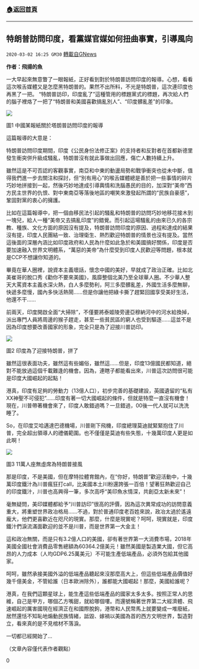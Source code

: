 ###  [:house:返回首頁](https://github.com/ourhimalayas/txt)
---

## 特朗普訪問印度，看黨媒官媒如何扭曲事實，引導風向
`2020-03-02 16:25 GM30` [轉載自GNews](https://gnews.org/zh-hant/129329/)

**作者：飛揚的魚**

一大早起來無意瞥了一眼報紙，正好看到對於特朗普訪問印度的報導。心想，看看這次喉舌媒體又是怎麼黑特朗普的。果然不出所料，不光是特朗普，這次連印度也再黑了一把。 “特朗普訪印，印度亂了”這種管用的標題黨式的標題，再次給人們的腦子裡烙了一把了“特朗普和美國喜歡搞亂別人”、“印度髒亂差”的印象。

![](https://s3-ap-northeast-1.amazonaws.com/news.guo.offload.media/wp-content/uploads/2020/03/01223617/%E5%9B%BE%E7%89%871-9.png)

圖1 中國某報紙關於塔朗普訪問印度的報導

這篇報導的大意是：

特朗普訪問印度期間，印度《公民身份法修正案》的支持者和反對者在首都新德里發生衝突併升級成騷亂，特朗普沒有就此事做出回應，傷亡人數持續上升。

雖然這是不可否認的客觀事實，南亞和中東的動盪局勢和戰爭衝突也從未中斷，值得我們進一步去關注和探討，但“別有用心”的喉舌媒體總是善於把一些事情的碎片巧妙地拼接到一起，然後巧妙地達成引導輿情和洗腦愚民的目的，加深對“美帝”西方民主世界的仇恨、對中東南亞等落後地區的嘲笑來激發起所謂的“民族自豪感”，鞏固對黨的衷心的擁護。

比如在這篇報導中，把一個由移民法引起的騷亂和特朗普的訪問巧妙地移花接木到一塊兒，給人一種“美帝又去搞亂印度”的錯覺。而引起這場騷亂的由來已久的各宗教、種族、文化方面的原因沒有提及，特朗普訪問印度的原因、過程和達成的結果沒有提，印度人民團結一致、治理衛生、熱烈歡迎特朗普的情景也沒有提及。當然這後面的深層內涵比如印度政府和人民為什麼如此急於和美國搞好關係，印度是否要加速融入世界文明體系，“萬惡的美帝”為什麼受到印度人民歡迎等問題，根本就是CCP不想讓你知道的。

畢竟在華人圈裡，說資本主義壞話，懷念中國的美好，早就成了政治正確。比如北美崔哥的脫口秀《勸你不要來美國》，風靡整個北美乃至全球華人圈。不少華人整天大罵資本主義水深火熱，白人多麼勢利，阿三多麼髒亂差，外國生活多麼無聊，快遞多麼慢，國內多快活熱鬧……但是你讓他把綠卡撕了趕緊回國享受美好生活，他還不干……

前兩天，印度開啟全面“大掃除”，不僅要將泰姬陵旁邊亞穆納河中的河水給換掉，派出專門人員將周邊的猴子趕走，甚至一些貧民區的窮人也受到驅逐……這並不是因為印度想要改善國家的形象，完全只是為了迎接川普訪印。

![](https://s3-ap-northeast-1.amazonaws.com/news.guo.offload.media/wp-content/uploads/2020/03/01223741/%E5%9B%BE%E7%89%872-11.png)

圖2 印度為了迎接特朗普，拼了

雖然這很表面功夫，雖然這有些媚俗，雖然這……但是，印度13億國民都知道，絕對不能放過這個千載難逢的機會。因為，連瞎子都能看出來，川普這次訪問很可能是印度大國崛起的起點！

港真，印度有足夠的勞動力（13億人口），初步完善的基礎建設，英國遺留的“私有XX神聖不可侵犯”……印度有著一切大國崛起的條件，但就是特麼一直沒有機會！現在，川普帶著機會來了，印度人敢錯過嗎？一旦錯過，00後一代人就可以洗洗睡了。

So，在印度艾哈邁達巴德機場，川普剛下飛機，印度總理莫迪就緊緊抱住了川普，完全超出領導人的禮儀範圍。也不僅僅是莫迪有些失態，十幾萬印度人更是如此啊！

![](https://s3-ap-northeast-1.amazonaws.com/news.guo.offload.media/wp-content/uploads/2020/03/01225120/%E5%9B%BE%E7%89%873-6.png)

圖3 11萬人座無虛席為特朗普接風

那是印度，不是美國，但在摩特拉體育館內，在“你好，特朗普”歡迎活動中，十幾萬印度鐵汁為川普瘋狂打call，比美國本土川粉還誇張一百倍！望著狂熱歡迎自己的印度鐵汁，川普也高興得一筆，多次高呼“美印魚水情深，共創亞太新未來”！

毫無疑問，美印媒體都給予“川普訪印”很高的評價，因為這次異常成功的訪問意義重大，將重塑世界政冶格局……不過，對於普通印度老百姓來說，政冶太過於遙遠龐大，他們更喜歡近在咫尺的現實。那麼，什麼是現實呢？呵呵，現實就是，印度鐵汁們淚流滿面歡迎的並不是川普，而是世界第一大金主！

這和政冶無關，而是只有3.2億人口的美國，卻有著世界第一大消費市場，2018年美國全國社會消費品零售總額為60364.2億美元！雖然美國是製造業大國，但它高昂的人力成本（人均GDP6.25萬美元）不可能生產低端產品，必須外包給其他國家。

呵呵，雖然承接美國外溢的低端產品聽起來沒那麼高大上，但這些低端產品價值好幾千億美金，不管給誰（日本歐洲除外），誰都能大國崛起！那麼，美國給誰呢？

港真，在我們這顆星球上，能生產這些低端產品的國家太多太多。按照正常人的思維，自己是甲方，哪個乙方嘴甜，就給哪個嘍。而還號稱著世界第二大經濟體、飛速崛起的厲害國現在經濟正在和國際脫鉤，港幣和人民幣馬上就要變成一堆廢紙，居然還恬不知恥地煽動民族情緒，詆毀、嫁禍以美國為首的西方文明世界，製造對立，看來真的是不見棺材不落淚。

一切都已經開始了…

（文章內容僅代表作者觀點）

0
